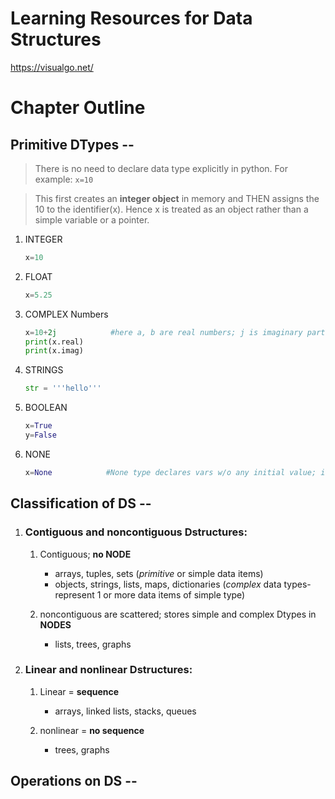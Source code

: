 # Learning Resources for Data Structures
 https://visualgo.net/

 # Chapter Outline
 ## Primitive DTypes --
 
   > There is no need to declare data type explicitly in python. For example:
     ```
     x=10
     ```

   > This first creates an **integer object** in memory and THEN assigns the 10 to the identifier(x). Hence x is treated as an object rather than a simple variable or a pointer.
   1. INTEGER
      ```python
      x=10
      ```
   2. FLOAT
      ```python
      x=5.25
      ```
   3. COMPLEX Numbers
      ```python
      x=10+2j            #here a, b are real numbers; j is imaginary part of the real number
      print(x.real)
      print(x.imag)
      ```
   4. STRINGS
       ```python
      str = '''hello'''
      ```
   5. BOOLEAN
      ```python
      x=True
      y=False
      ```
   6. NONE
      ```python
      x=None            #None type declares vars w/o any initial value; is not equivalent to 0 or empty str value
      ```


 
 ## Classification of DS --
   1. ### Contiguous and noncontiguous Dstructures:
      
      1. Contiguous; **no NODE**
         - arrays, tuples, sets (*primitive* or simple data items)
         - objects, strings, lists, maps, dictionaries (*complex* data types- represent 1 or more data items of simple type)

      2. noncontiguous are scattered; stores simple and complex Dtypes in **NODES**
         - lists, trees, graphs
           
   3. ### Linear and nonlinear Dstructures:
      1. Linear = **sequence**
         - arrays, linked lists, stacks, queues

      2. nonlinear = **no sequence**
         - trees, graphs
           
        
 ## Operations on DS --
 
   




    

 
 
